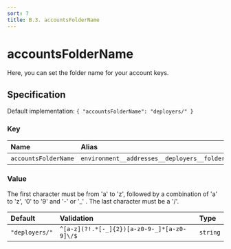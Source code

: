 ```yaml
---
sort: 7
title: B.3. accountsFolderName
---
```


# accountsFolderName

Here, you can set the folder name for your account keys.


## Specification

Default implementation: ```{ "accountsFolderName": "deployers/" }```

### Key

| **Name** | **Alias** | **Methods** | **Category** |  
|:--|:--|:--|:--|
| ```accountsFolderName``` | ```environment__addresses__deployers__folder``` | [setEnvironment](../methods/setEnvironment.html#options) | [Account](../options/#account) |

### Value

The first character must be from 'a' to 'z', followed by a combination of 'a' to 'z', '0' to '9' and '-' or '_' . The last character must be a '/'.

| **Default** | **Validation** | **Type** |
|:--|:--|:--|
| ```"deployers/"``` | ```^[a-z](?!.*[-_]{2})[a-z0-9-_]*[a-z0-9]\/$``` | ```string``` |


